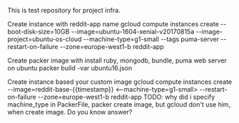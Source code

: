 This is test repository for project infra.

Create instance with reddit-app name 
gcloud compute instances create --boot-disk-size=10GB --image=ubuntu-1604-xenial-v20170815a --image-project=ubuntu-os-cloud --machine-type=g1-small --tags puma-server --restart-on-failure --zone=europe-west1-b reddit-app

Create packer image with install ruby, mongodb, bundle, puma web server on ubuntu
packer build -var <your parameter> ubuntu16.json

Create instance based your custom image
gcloud compute instances create  --image=reddit-base-{{timestamp}} <--machine-type=g1-small>  --restart-on-failure --zone=europe-west1-b reddit-app
TODO: why did i specify machine_type in PackerFile, packer create image, but gcloud don't use him, when create image. Do you know answer?
